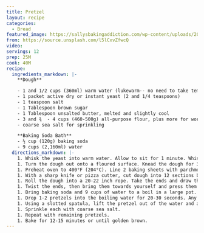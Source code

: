 ```yaml
---
title: Pretzel
layout: recipe
categories:
  - Bread
featured_image: https://sallysbakingaddiction.com/wp-content/uploads/2017/04/easy-homemade-soft-pretzels.jpg
from: https://source.unsplash.com/l5lCxvZfwcQ
video:
servings: 12
prep: 25M
cook: 40M
recipe:
  ingredients_markdown: |-
    **Dough**

    - 1 and 1/2 cups (360ml) warm water (lukewarm-- no need to take temperature)
    - 1 packet active dry or instant yeast (2 and 1/4 teaspoons)
    - 1 teaspoon salt
    - 1 Tablespoon brown sugar
    - 1 Tablespoon unsalted butter, melted and slightly cool
    - 3 and ¾  - 4 cups (460-500g) all-purpose flour, plus more for work surface
    - coarse sea salt for sprinkling

    **Baking Soda Bath**
    - ½ cup (120g) baking soda
    - 9 cups (2,160ml) water
  directions_markdown: |-
    1. Whisk the yeast into warm water. Allow to sit for 1 minute. Whisk in salt, brown sugar, and melted butter. Slowly add 3 cups of flour, 1 cup at a time. Mix with a wooden spoon (or dough hook attached to stand mixer) until dough is thick. Add 3/4 cup more flour until the dough is no longer sticky. If it is still sticky, add 1/4 1. 1/2 cup more, as needed. Poke the dough with your finger 1. if it bounces back, it is ready to knead.
    1. Turn the dough out onto a floured surface. Knead the dough for 3 minutes and shape into a ball. Cover lightly with a towel and allow to rest for 10 minutes. (Meanwhile, I like to get the water + baking soda boiling as instructed in step 7.)
    1. Preheat oven to 400°F (204°C). Line 2 baking sheets with parchment paper or silicone baking mats. Set aside.
    1. With a sharp knife or pizza cutter, cut dough into 12 sections by weight.
    1. Roll the dough into a 20-22 inch rope. Take the ends and draw them together so the dough forms a circle.
    1. Twist the ends, then bring them towards yourself and press them down into a pretzel shape.
    1. Bring baking soda and 9 cups of water to a boil in a large pot.
    1. Drop 1-2 pretzels into the boiling water for 20-30 seconds. Any more than that and your pretzels will have a metallic taste.
    1. Using a slotted spatula, lift the pretzel out of the water and allow as much of the excess water to drip off. 1. Place pretzel onto prepared baking sheet.
    1. Sprinkle each with coarse sea salt.
    1. Repeat with remaining pretzels.
    1. Bake for 12-15 minutes or until golden brown.
---
```

